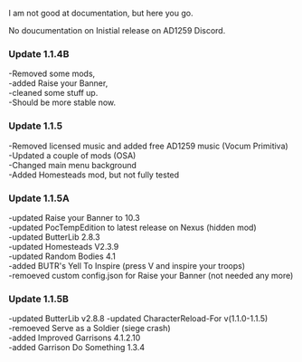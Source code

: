 I am not good at documentation, but here you go.

No doucumentation on Inistial release on AD1259 Discord.

### Update 1.1.4B   
-Removed some mods,    
-added Raise your Banner,    
-cleaned some stuff up.   
-Should be more stable now.   

###  Update 1.1.5   
-Removed licensed music and added free AD1259 music (Vocum Primitiva)  
-Updated a couple of mods (OSA)   
-Changed main menu background    
-Added Homesteads mod, but not fully tested    

###  Update 1.1.5A   
-updated Raise your Banner to 10.3   
-updated PocTempEdition to latest release on Nexus (hidden mod)   
-updated ButterLib 2.8.3    
-updated Homesteads V2.3.9  
-updated Random Bodies 4.1    
-added BUTR's Yell To Inspire (press V and inspire your troops)   
-remoeved custom config.json for Raise your Banner (not needed any more)

###  Update 1.1.5B
-updated ButterLib v2.8.8
-updated CharacterReload-For v(1.1.0-1.1.5)  
-remoeved Serve as a Soldier (siege crash)   
-added Improved Garrisons 4.1.2.10   
-added Garrison Do Something 1.3.4   


